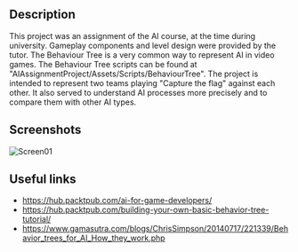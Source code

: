 ## Description
This project was an assignment of the AI course, at the time during university.
Gameplay components and level design were provided by the tutor.
The Behaviour Tree is a very common way to represent AI in video games.
The Behaviour Tree scripts can be found at "AIAssignmentProject/Assets/Scripts/BehaviourTree".
The project is intended to represent two teams playing "Capture the flag" against each other.
It also served to understand AI processes more precisely and to compare them with other AI types.

## Screenshots
![Screen01](https://github.com/Snowball115/SOL-AIBehaviourTree-Assignment/blob/master/Screenshots/BehaviourTree.png)

## Useful links
* https://hub.packtpub.com/ai-for-game-developers/
* https://hub.packtpub.com/building-your-own-basic-behavior-tree-tutorial/
* https://www.gamasutra.com/blogs/ChrisSimpson/20140717/221339/Behavior_trees_for_AI_How_they_work.php
